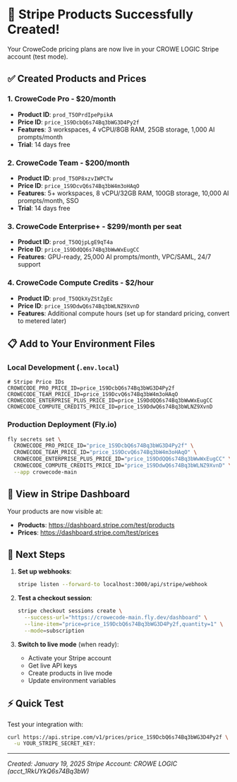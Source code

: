 # 🎉 Stripe Products Successfully Created!

Your CroweCode pricing plans are now live in your CROWE LOGIC Stripe account (test mode).

## ✅ Created Products and Prices

### 1. CroweCode Pro - $20/month
- **Product ID**: `prod_T5OPrdIpePpikA`
- **Price ID**: `price_1S9DcbQ6s74Bq3bWG3D4Py2f`
- **Features**: 3 workspaces, 4 vCPU/8GB RAM, 25GB storage, 1,000 AI prompts/month
- **Trial**: 14 days free

### 2. CroweCode Team - $200/month
- **Product ID**: `prod_T5OP8xzvIWPCTw`
- **Price ID**: `price_1S9DcvQ6s74Bq3bW4m3oHAqO`
- **Features**: 5+ workspaces, 8 vCPU/32GB RAM, 100GB storage, 10,000 AI prompts/month, SSO
- **Trial**: 14 days free

### 3. CroweCode Enterprise+ - $299/month per seat
- **Product ID**: `prod_T5OQjpLgE9qT4a`
- **Price ID**: `price_1S9DdQQ6s74Bq3bWwWxEugCC`
- **Features**: GPU-ready, 25,000 AI prompts/month, VPC/SAML, 24/7 support

### 4. CroweCode Compute Credits - $2/hour
- **Product ID**: `prod_T5OQkXyZStZgEc`
- **Price ID**: `price_1S9DdwQ6s74Bq3bWLNZ9XvnD`
- **Features**: Additional compute hours (set up for standard pricing, convert to metered later)

## 📋 Add to Your Environment Files

### Local Development (`.env.local`)
```env
# Stripe Price IDs
CROWECODE_PRO_PRICE_ID=price_1S9DcbQ6s74Bq3bWG3D4Py2f
CROWECODE_TEAM_PRICE_ID=price_1S9DcvQ6s74Bq3bW4m3oHAqO
CROWECODE_ENTERPRISE_PLUS_PRICE_ID=price_1S9DdQQ6s74Bq3bWwWxEugCC
CROWECODE_COMPUTE_CREDITS_PRICE_ID=price_1S9DdwQ6s74Bq3bWLNZ9XvnD
```

### Production Deployment (Fly.io)
```bash
fly secrets set \
  CROWECODE_PRO_PRICE_ID="price_1S9DcbQ6s74Bq3bWG3D4Py2f" \
  CROWECODE_TEAM_PRICE_ID="price_1S9DcvQ6s74Bq3bW4m3oHAqO" \
  CROWECODE_ENTERPRISE_PLUS_PRICE_ID="price_1S9DdQQ6s74Bq3bWwWxEugCC" \
  CROWECODE_COMPUTE_CREDITS_PRICE_ID="price_1S9DdwQ6s74Bq3bWLNZ9XvnD" \
  --app crowecode-main
```

## 🔗 View in Stripe Dashboard

Your products are now visible at:
- **Products**: https://dashboard.stripe.com/test/products
- **Prices**: https://dashboard.stripe.com/test/prices

## 🚀 Next Steps

1. **Set up webhooks**:
   ```bash
   stripe listen --forward-to localhost:3000/api/stripe/webhook
   ```

2. **Test a checkout session**:
   ```bash
   stripe checkout sessions create \
     --success-url="https://crowecode-main.fly.dev/dashboard" \
     --line-item="price=price_1S9DcbQ6s74Bq3bWG3D4Py2f,quantity=1" \
     --mode=subscription
   ```

3. **Switch to live mode** (when ready):
   - Activate your Stripe account
   - Get live API keys
   - Create products in live mode
   - Update environment variables

## ⚡ Quick Test

Test your integration with:
```bash
curl https://api.stripe.com/v1/prices/price_1S9DcbQ6s74Bq3bWG3D4Py2f \
  -u YOUR_STRIPE_SECRET_KEY:
```

---

*Created: January 19, 2025*
*Stripe Account: CROWE LOGIC (acct_1RkUYkQ6s74Bq3bW)*